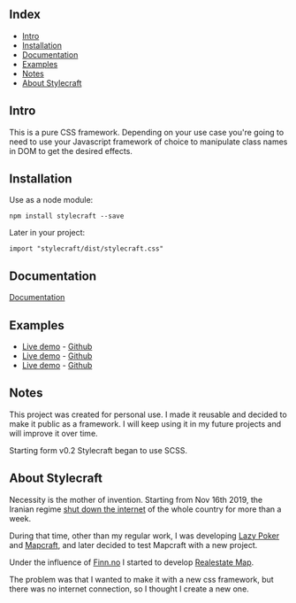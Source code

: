 ## Index

- [Intro](#intro)
- [Installation](#installation)
- [Documentation](#documentation)
- [Examples](#examples)
- [Notes](#notes)
- [About Stylecraft](#about-stylecraft)

## Intro

This is a pure CSS framework. Depending on your use case you're going to need to use your Javascript framework of choice to manipulate class names in DOM to get the desired effects.

## Installation

Use as a node module:

```
npm install stylecraft --save
```

Later in your project:

```
import "stylecraft/dist/stylecraft.css"
```

## Documentation

[Documentation](http://stylecraft.iding.ir)

## Examples

- [Live demo](http://react-redux-realestate-map.iding.ir) - [Github](https://github.com/iding-ir/react-redux-realestate-map)
- [Live demo](http://react-redux-maritime-map.iding.ir) - [Github](https://github.com/iding-ir/react-redux-maritime-map)
- [Live demo](http://stylecraft-redux-form.iding.ir) - [Github](https://github.com/iding-ir/stylecraft-redux-form)

## Notes

This project was created for personal use. I made it reusable and decided to make it public as a framework. I will keep using it in my future projects and will improve it over time.

Starting form v0.2 Stylecraft began to use SCSS.

## About Stylecraft

Necessity is the mother of invention. Starting from Nov 16th 2019, the Iranian regime [shut down the internet](https://netblocks.org/reports/internet-disrupted-in-iran-amid-fuel-protests-in-multiple-cities-pA25L18b) of the whole country for more than a week.

During that time, other than my regular work, I was developing [Lazy Poker](https://github.com/iding-ir/lazy-poker) and [Mapcraft](https://github.com/iding-ir/mapcraft), and later decided to test Mapcraft with a new project.

Under the influence of [Finn.no](https://kart.finn.no/?tab=iad&ztr=1&searchKey=search_id_realestate_lettings&PROPERTY_TYPE=6&keyword=bergen) I started to develop [Realestate Map](https://github.com/iding-ir/realestate-map).

The problem was that I wanted to make it with a new css framework, but there was no internet connection, so I thought I create a new one.
